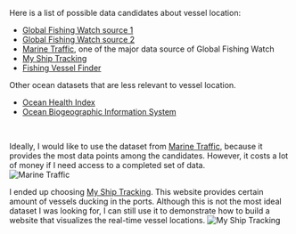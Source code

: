 Here is a list of possible data candidates about vessel location:

* [Global Fishing Watch source 1](http://globalfishingwatch.io/)
* [Global Fishing Watch source 2](https://github.com/GlobalFishingWatch/treniformis/tree/0.1/treniformis/_assets/GFW/FISHING_MMSI/KNOWN_AND_LIKELY)
* [Marine Traffic](https://www.marinetraffic.com/), one of the major data source of Global Fishing Watch  
* [My Ship Tracking](http://www.myshiptracking.com/)
* [Fishing Vessel Finder](http://www.fao.org/figis/vrmf/finder/search/#.WRDlEonyu9Z)

Other ocean datasets that are less relevant to vessel location.
* [Ocean Health Index](http://www.oceanhealthindex.org/)
* [Ocean Biogeographic Information System](http://www.iobis.org)

<br>

Ideally, I would like to use the dataset from [Marine Traffic](https://www.marinetraffic.com/), because it provides the most data points among the candidates. However, it costs a lot of money if I need access to a completed set of data.  
![Marine Traffic](http://i.imgur.com/io9AhNT.jpg)


I ended up choosing [My Ship Tracking](http://www.myshiptracking.com/). This website provides certain amount of vessels ducking in the ports. Although this is not the most ideal dataset I was looking for, I can still use it to demonstrate how to build a website that visualizes the real-time vessel locations.
![My Ship Tracking](http://i.imgur.com/kOr0TJp.png)
